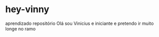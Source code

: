 # hey-vinny
aprendizado repositório 
Olá sou Vinicius e iniciante e pretendo ir muito longe no ramo
